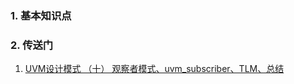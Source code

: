 ### 1. 基本知识点
### 2. 传送门
1. [UVM设计模式 （十） 观察者模式、uvm_subscriber、TLM、总结](https://blog.csdn.net/Holden_Liu/article/details/112008271)
